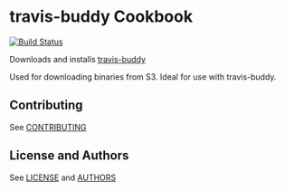 travis-buddy Cookbook
=====================

[![Build Status](https://travis-ci.org/modcloth-cookbooks/travis-buddy.png?branch=master)](https://travis-ci.org/modcloth-cookbooks/travis-buddy)

Downloads and installs [travis-buddy](https://github.com/modcloth-labs/travis-buddy)

Used for downloading binaries from S3.  Ideal for use with travis-buddy.

Contributing
------------

See [CONTRIBUTING](CONTRIBUTING.md)

License and Authors
-------------------

See [LICENSE](LICENSE) and [AUTHORS](AUTHORS.md)
